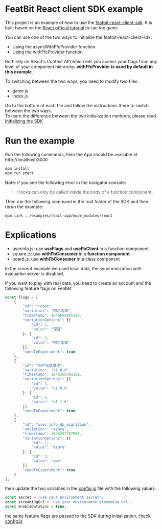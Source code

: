 # FeatBit React client SDK example

This project is an example of how to use the [featbit-react-client-sdk](https://github.com/featbit/featbit-react-client-sdk).
It is built based on the [React official tutorial](https://reactjs.org/tutorial/tutorial.html) tic tac toe game

You can use one of the two ways to initialize the featbit-react-client-sdk:

- Using the asyncWithFfcProvider function
- Using the withFfcProvider function

Both rely on React's Context API which lets you access your flags from any level of your component hierarchy. **withFfcProvider is used by default in this example**.

To switching between the two ways, you need to modify two files:

- game.js
- index.js

Go to the bottom of each file and follow the instructions there to switch between the two ways.  
To learn the difference between the two initialization methods, please read [Initializing the SDK](https://github.com/featbit/featbit-react-client-sdk#initializing-the-sdk)

# Run the example
Run the following commands, then the App should be available at http://localhost:3000

```bash
npm install
npm run start
```

Note: if you see the following error in the navigator console: 
> Hooks can only be called inside the body of a function component. 

Then run the following command in the root folder of the SDK and then rerun the example: 
```
npm link ../examples/react-app/node_modules/react
```

# Explications

- userinfo.js: use **useFlags** and **useFbClient** in a function component
- square.js: use **withFbConsumer** in a **function component**
- board.js: use **withFbConsumer** in a class component

In the current example we used local data, the synchronization with evaluation server is disabled.

If you want to play with real data, you need to create an account and the following feature flags on FeatBit

```javascript
const flags = [
    {
        "id": "robot",
        "variation": "阿尔法猫",
        "timestamp": 1646688885330,
        "variationOptions": [{
            "id": 1,
            "value": "深蓝"
        }, {
            "id": 2,
            "value": "阿尔法猫"
        }],
        "sendToExperiment": true
    },
    {
        "id": "用户信息模块",
        "variation": "v1.0.0",
        "timestamp": 1646380582151,
        "variationOptions": [{
            "id": 1,
            "value": "v1.0.0"
        }, {
            "id": 2,
            "value": "v1.1.0"
        }],
        "sendToExperiment": true
    },
    {
        "id": "user_info_db_migration",
        "variation": "azure",
        "timestamp": 1646267387598,
        "variationOptions": [{
            "id": 1,
            "value": "azure"
        }, {
            "id": 2,
            "value": "aws"
        }],
        "sendToExperiment": true
    }
];
```
then update the two variables in the [config.js](./src/board.js) file with the following values:

```javascript
const secret = 'use your environment secret';
const streamingUrl = 'use your environment streaming url';
const enableDataSync = true;
```

the same feature flags are passed to the SDK during initialization, check [config.js](./src/board.js)
